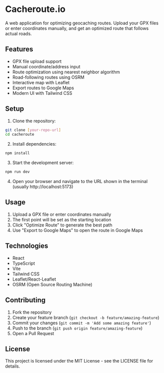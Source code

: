 # Cacheroute.io

A web application for optimizing geocaching routes. Upload your GPX files or enter coordinates manually, and get an optimized route that follows actual roads.

## Features

- GPX file upload support
- Manual coordinate/address input
- Route optimization using nearest neighbor algorithm
- Road-following routes using OSRM
- Interactive map with Leaflet
- Export routes to Google Maps
- Modern UI with Tailwind CSS

## Setup

1. Clone the repository:
```bash
git clone [your-repo-url]
cd cacheroute
```

2. Install dependencies:
```bash
npm install
```

3. Start the development server:
```bash
npm run dev
```

4. Open your browser and navigate to the URL shown in the terminal (usually http://localhost:5173)

## Usage

1. Upload a GPX file or enter coordinates manually
2. The first point will be set as the starting location
3. Click "Optimize Route" to generate the best path
4. Use "Export to Google Maps" to open the route in Google Maps

## Technologies

- React
- TypeScript
- Vite
- Tailwind CSS
- Leaflet/React-Leaflet
- OSRM (Open Source Routing Machine)

## Contributing

1. Fork the repository
2. Create your feature branch (`git checkout -b feature/amazing-feature`)
3. Commit your changes (`git commit -m 'Add some amazing feature'`)
4. Push to the branch (`git push origin feature/amazing-feature`)
5. Open a Pull Request

## License

This project is licensed under the MIT License - see the LICENSE file for details.
